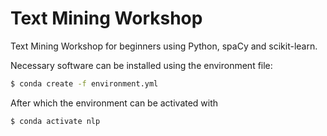 # Text Mining Workshop
Text Mining Workshop for beginners using Python, spaCy and scikit-learn.

Necessary software can be installed using the environment file:
```bash
$ conda create -f environment.yml
```
After which the environment can be activated with

```bash
$ conda activate nlp 
```


